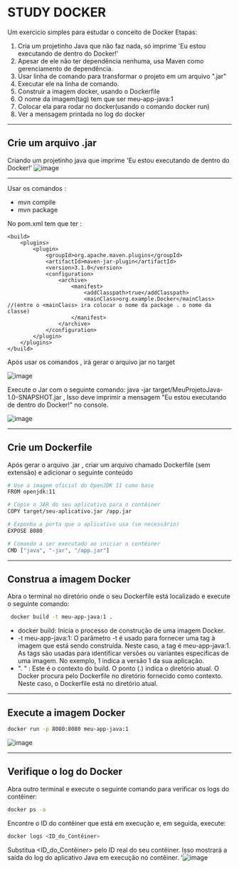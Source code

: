# STUDY DOCKER
Um exercicio simples para estudar o conceito de Docker
Etapas: 

1) Cria um projetinho Java que não faz nada, só imprime 'Eu estou executando de dentro do Docker!'
2) Apesar de ele não ter dependência nenhuma, usa Maven como gerenciamento de dependência. 
3) Usar linha de comando para transformar o projeto em um arquivo ".jar"
4) Executar ele na linha de comando.
5) Construir a imagem docker, usando o Dockerfile
6) O nome da imagem(tag) tem que ser meu-app-java:1
7) Colocar ela para rodar no docker(usando o comando docker run)
8) Ver a mensagem printada no log do docker
______________________________________
## Crie um arquivo .jar
Criando um projetinho java que imprime 'Eu estou executando de dentro do Docker!'
![image](https://github.com/IrisRPerrorni/StudyDocker/assets/133882090/289ff5be-8f29-4b5d-baee-3cbcaaf24da4)
_________
Usar os comandos :
- mvn compile 
- mvn package

No pom.xml tem que ter :
</properties>

    <build>
        <plugins>
            <plugin>
                <groupId>org.apache.maven.plugins</groupId>
                <artifactId>maven-jar-plugin</artifactId>
                <version>3.1.0</version>
                <configuration>
                    <archive>
                        <manifest>
                            <addClasspath>true</addClasspath>
                            <mainClass>org.example.Docker</mainClass> //(entre o <mainClass> ira colocar o nome da package . o nome da classe)
                        </manifest>
                    </archive>
                </configuration>
            </plugin>
        </plugins>
    </build>
</project>

Após usar os comandos , irá gerar o arquivo jar no target

![image](https://github.com/IrisRPerrorni/StudyDocker/assets/133882090/a9bcbefb-ce59-4881-8e98-187d26ff93c5)

Execute o Jar com o seguinte comando:
java -jar target/MeuProjetoJava-1.0-SNAPSHOT.jar ,
Isso deve imprimir a mensagem "Eu estou executando de dentro do Docker!" no console. 

![image](https://github.com/IrisRPerrorni/StudyDocker/assets/133882090/c61d7377-a535-4ac4-a312-e82201ef97c0)

____________________
## Crie um Dockerfile
Após gerar o arquivo .jar , criar um arquivo chamado Dockerfile (sem extensão) e adicionar o seguinte conteúdo 
```bash
# Use a imagem oficial do OpenJDK 11 como base
FROM openjdk:11

# Copie o JAR do seu aplicativo para o contêiner
COPY target/seu-aplicativo.jar /app.jar

# Exponha a porta que o aplicativo usa (se necessário)
EXPOSE 8080

# Comando a ser executado ao iniciar o contêiner
CMD ["java", "-jar", "/app.jar"]
```
_______________________________________
## Construa a imagem Docker 
Abra o terminal no diretório onde o seu Dockerfile está localizado e execute o seguinte comando:
```bash
 docker build -t meu-app-java:1 .
```
- docker build: Inicia o processo de construção de uma imagem Docker.
- -t meu-app-java:1: O parâmetro -t é usado para fornecer uma tag à imagem que está sendo construída. Neste caso, a tag é meu-app-java:1. As tags são usadas para identificar versões ou variantes específicas de uma imagem. No exemplo, 1 indica a versão 1 da sua aplicação.
- ". " : Este é o contexto do build. O ponto (.) indica o diretório atual. O Docker procura pelo Dockerfile no diretório fornecido como contexto. Neste caso, o Dockerfile está no diretório atual.

__________________________________________
## Execute a imagem Docker
```bash
docker run -p 8080:8080 meu-app-java:1
```
![image](https://github.com/IrisRPerrorni/StudyDocker/assets/133882090/4d978f07-ed0a-4490-bac9-dcec245a2c1b)

________________________________
## Verifique o log do Docker
Abra outro terminal e execute o seguinte comando para verificar os logs do contêiner:
```bash
docker ps -a
```
Encontre o ID do contêiner que está em execução e, em seguida, execute:
```bash
docker logs <ID_do_Contêiner>
```
Substitua <ID_do_Contêiner> pelo ID real do seu contêiner. Isso mostrará a saída do log do aplicativo Java em execução no contêiner.
'![image](https://github.com/IrisRPerrorni/StudyDocker/assets/133882090/fc9c40aa-e24e-4a2f-8a38-df09b888eca8)


